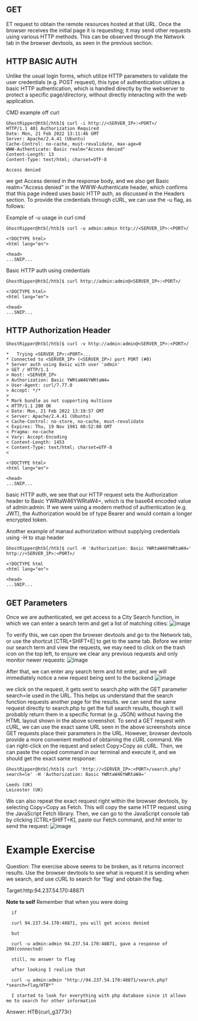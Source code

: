 ## GET 
ET request to obtain the remote resources hosted at that URL. Once the browser receives the initial page it is requesting; it may send other requests using various HTTP methods. This can be observed through the Network tab in the browser devtools, as seen in the previous section.

## HTTP BASIC AUTH 

Unlike the usual login forms, which utilize HTTP parameters to validate the user credentials (e.g. POST request), this type of authentication utilizes a basic HTTP authentication, which is handled directly by the webserver to protect a specific page/directory, without directly interacting with the web application.

CMD example off curl 
```
GhostRipper@htb[/htb]$ curl -i http://<SERVER_IP>:<PORT>/
HTTP/1.1 401 Authorization Required
Date: Mon, 21 Feb 2022 13:11:46 GMT
Server: Apache/2.4.41 (Ubuntu)
Cache-Control: no-cache, must-revalidate, max-age=0
WWW-Authenticate: Basic realm="Access denied"
Content-Length: 13
Content-Type: text/html; charset=UTF-8

Access denied
```
we get Access denied in the response body, and we also get Basic realm="Access denied" in the WWW-Authenticate header, which confirms that this page indeed uses basic HTTP auth, as discussed in the Headers section. To provide the credentials through cURL, we can use the -u flag, as follows:

Example of -u usage in curl cmd 
```
GhostRipper@htb[/htb]$ curl -u admin:admin http://<SERVER_IP>:<PORT>/

<!DOCTYPE html>
<html lang="en">

<head>
...SNIP...
````

Basic HTTP auth using credentials 
```
GhostRipper@htb[/htb]$ curl http://admin:admin@<SERVER_IP>:<PORT>/

<!DOCTYPE html>
<html lang="en">

<head>
...SNIP...
```
## HTTP Authorization Header
```
GhostRipper@htb[/htb]$ curl -v http://admin:admin@<SERVER_IP>:<PORT>/

*   Trying <SERVER_IP>:<PORT>...
* Connected to <SERVER_IP> (<SERVER_IP>) port PORT (#0)
* Server auth using Basic with user 'admin'
> GET / HTTP/1.1
> Host: <SERVER_IP>
> Authorization: Basic YWRtaW46YWRtaW4=
> User-Agent: curl/7.77.0
> Accept: */*
> 
* Mark bundle as not supporting multiuse
< HTTP/1.1 200 OK
< Date: Mon, 21 Feb 2022 13:19:57 GMT
< Server: Apache/2.4.41 (Ubuntu)
< Cache-Control: no-store, no-cache, must-revalidate
< Expires: Thu, 19 Nov 1981 08:52:00 GMT
< Pragma: no-cache
< Vary: Accept-Encoding
< Content-Length: 1453
< Content-Type: text/html; charset=UTF-8
< 

<!DOCTYPE html>
<html lang="en">

<head>
...SNIP...
```
basic HTTP auth, we see that our HTTP request sets the Authorization header to Basic YWRtaW46YWRtaW4=, which is the base64 encoded value of admin:admin. If we were using a modern method of authentication (e.g. JWT), the Authorization would be of type Bearer and would contain a longer encrypted token.

Another example of manaul authorization without supplying credentials using -H to stup header
```
GhostRipper@htb[/htb]$ curl -H 'Authorization: Basic YWRtaW46YWRtaW4=' http://<SERVER_IP>:<PORT>/

<!DOCTYPE html
<html lang="en">

<head>
...SNIP...
```
## GET Parameters
Once we are authenticated, we get access to a City Search function, in which we can enter a search term and get a list of matching cities:
![image](https://github.com/RipperGh/BugHunting-D/assets/165308866/abb2a633-1ce5-457d-a4bb-34a747a0a518)

To verify this, we can open the browser devtools and go to the Network tab, or use the shortcut [CTRL+SHIFT+E] to get to the same tab. Before we enter our search term and view the requests, we may need to click on the trash icon on the top left, to ensure we clear any previous requests and only monitor newer requests:
![image](https://github.com/RipperGh/BugHunting-D/assets/165308866/d134ecc2-88c7-42a4-a393-4fbd1f3d29be)

After that, we can enter any search term and hit enter, and we will immediately notice a new request being sent to the backend
![image](https://github.com/RipperGh/BugHunting-D/assets/165308866/c11b1287-38f5-46d9-a571-ad067e0e5202)

we click on the request, it gets sent to search.php with the GET parameter search=le used in the URL. This helps us understand that the search function requests another page for the results.
we can send the same request directly to search.php to get the full search results, though it will probably return them in a specific format (e.g. JSON) without having the HTML layout shown in the above screenshot.
To send a GET request with cURL, we can use the exact same URL seen in the above screenshots since GET requests place their parameters in the URL. However, browser devtools provide a more convenient method of obtaining the cURL command. We can right-click on the request and select Copy>Copy as cURL. Then, we can paste the copied command in our terminal and execute it, and we should get the exact same response:


```
GhostRipper@htb[/htb]$ curl 'http://<SERVER_IP>:<PORT>/search.php?search=le' -H 'Authorization: Basic YWRtaW46YWRtaW4='

Leeds (UK)
Leicester (UK)
```

We can also repeat the exact request right within the browser devtools, by selecting Copy>Copy as Fetch. This will copy the same HTTP request using the JavaScript Fetch library. Then, we can go to the JavaScript console tab by clicking [CTRL+SHIFT+K], paste our Fetch command, and hit enter to send the request:
![image](https://github.com/RipperGh/BugHunting-D/assets/165308866/65760668-779e-40f0-87e8-41605ffabd54)


# Example Exercise 
Question: 
  The exercise above seems to be broken, as it returns incorrect results. Use the browser devtools to see what is request it is sending when we search, and use cURL to search for 'flag' and obtain the flag.

Target:http:94.237.54.170:48871

**Note to self** 
  Remember that when you were doing 
```  
  if
  
  curl 94.237.54.170:48871, you will get access denied
  
  but
  
  curl -u admin:admin 94.237.54.170:48871, gave a response of 200(connected)
  
  still, no answer to flag 
  
  after looking I realize that 
  
  curl -u admin:admin "http://94.237.54.170:48871/search.php?*search=flag/HTB*"
  
  I started to look for everything with php database since it allows me to search for other information
  ```
Answer:
  HTB{curl_g3773r}

